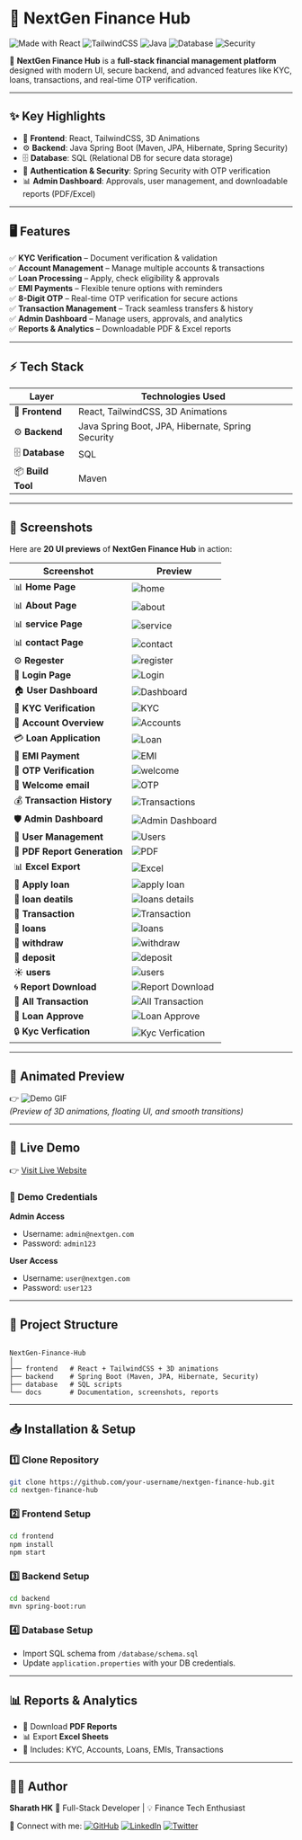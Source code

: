 
# 🌟 NextGen Finance Hub

![Made with React](https://img.shields.io/badge/Frontend-React-blue?logo=react)
![TailwindCSS](https://img.shields.io/badge/Styling-TailwindCSS-38bdf8?logo=tailwindcss)
![Java](https://img.shields.io/badge/Backend-Java%20Spring%20Boot-orange?logo=java)
![Database](https://img.shields.io/badge/Database-SQL-green?logo=mysql)
![Security](https://img.shields.io/badge/Security-Spring%20Security-critical?logo=springsecurity)

🚀 **NextGen Finance Hub** is a **full-stack financial management platform** designed with modern UI, secure backend, and advanced features like KYC, loans, transactions, and real-time OTP verification.

---

## ✨ Key Highlights

- 🎨 **Frontend**: React, TailwindCSS, 3D Animations  
- ⚙️ **Backend**: Java Spring Boot (Maven, JPA, Hibernate, Spring Security)  
- 🗄️ **Database**: SQL (Relational DB for secure data storage)  
- 🔑 **Authentication & Security**: Spring Security with OTP verification  
- 📊 **Admin Dashboard**: Approvals, user management, and downloadable reports (PDF/Excel)  

---

## 🖥️ Features

✅ **KYC Verification** – Document verification & validation  
✅ **Account Management** – Manage multiple accounts & transactions  
✅ **Loan Processing** – Apply, check eligibility & approvals  
✅ **EMI Payments** – Flexible tenure options with reminders  
✅ **8-Digit OTP** – Real-time OTP verification for secure actions  
✅ **Transaction Management** – Track seamless transfers & history  
✅ **Admin Dashboard** – Manage users, approvals, and analytics  
✅ **Reports & Analytics** – Downloadable PDF & Excel reports  

---

## ⚡ Tech Stack

| Layer      | Technologies Used |
|------------|------------------|
| 🎨 **Frontend** | React, TailwindCSS, 3D Animations |
| ⚙️ **Backend** | Java Spring Boot, JPA, Hibernate, Spring Security |
| 🗄️ **Database** | SQL |
| 📦 **Build Tool** | Maven |

---

## 📸 Screenshots

Here are **20 UI previews** of **NextGen Finance Hub** in action:

| Screenshot | Preview |
|------------|---------|
| 📊  **Home Page** | ![home](https://github.com/Sharathhk122/bank-management-system-java-full-stact-project/blob/main/Screenshot%20(1).png) |
| 📊  **About Page** | ![about](https://github.com/Sharathhk122/bank-management-system-java-full-stact-project/blob/main/Screenshot%20(2).png) |
| 📊  **service Page** | ![service](https://github.com/Sharathhk122/bank-management-system-java-full-stact-project/blob/main/Screenshot%20(3).png) |
| 📊  **contact Page** | ![contact](https://github.com/Sharathhk122/bank-management-system-java-full-stact-project/blob/main/Screenshot%20(4).png) |
| ⚙️ **Regester** | ![register](https://github.com/Sharathhk122/bank-management-system-java-full-stact-project/blob/main/Screenshot%20(6).png) |
| 🔐 **Login Page** | ![Login](https://github.com/Sharathhk122/bank-management-system-java-full-stact-project/blob/main/Screenshot%20(5).png) |
| 🏠 **User Dashboard** | ![Dashboard](https://github.com/Sharathhk122/bank-management-system-java-full-stact-project/blob/main/Screenshot%20(8).png) |
| 🪪 **KYC Verification** | ![KYC](https://github.com/Sharathhk122/bank-management-system-java-full-stact-project/blob/main/Screenshot%20(9).png) |
| 🏦 **Account Overview** | ![Accounts](https://github.com/Sharathhk122/bank-management-system-java-full-stact-project/blob/main/Screenshot%20(24).png) |
| 💳 **Loan Application** | ![Loan](https://github.com/Sharathhk122/bank-management-system-java-full-stact-project/blob/main/Screenshot%20(13).png) |
| 📅 **EMI Payment** | ![EMI](https://github.com/Sharathhk122/bank-management-system-java-full-stact-project/blob/main/Screenshot%20(22).png) |
| 🔑 **OTP Verification** | ![welcome](https://github.com/Sharathhk122/bank-management-system-java-full-stact-project/blob/main/otp.jpg) |
| 🔑 **Welcome email** | ![OTP](https://github.com/Sharathhk122/bank-management-system-java-full-stact-project/blob/main/welocme.jpg) |
| 💰 **Transaction History** | ![Transactions](https://github.com/Sharathhk122/bank-management-system-java-full-stact-project/blob/main/Screenshot%20(1).png) |
| 🛡️ **Admin Dashboard** | ![Admin Dashboard](https://github.com/Sharathhk122/bank-management-system-java-full-stact-project/blob/main/Screenshot%20(16).png) |
| 👥 **User Management** | ![Users](https://github.com/Sharathhk122/bank-management-system-java-full-stact-project/blob/main/Screenshot%20(8).png) |
| 📑 **PDF Report Generation** | ![PDF](https://github.com/Sharathhk122/bank-management-system-java-full-stact-project/blob/main/Screenshot%20(28).png) |
| 📊 **Excel Export** | ![Excel](https://github.com/Sharathhk122/bank-management-system-java-full-stact-project/blob/main/Screenshot%20(29).png) |
| 🔔 **Apply loan** | ![apply loan](https://github.com/Sharathhk122/bank-management-system-java-full-stact-project/blob/main/Screenshot%20(13).png) |
| 🌙 **loan deatils** | ![loans details](https://github.com/Sharathhk122/bank-management-system-java-full-stact-project/blob/main/Screenshot%20(12).png) |
| 🔔 **Transaction** | ![Transaction](https://github.com/Sharathhk122/bank-management-system-java-full-stact-project/blob/main/Screenshot%20(15).png) |
| 🌙 **loans** | ![loans](https://github.com/Sharathhk122/bank-management-system-java-full-stact-project/blob/main/Screenshot%20(11).png) |
| 🔔 **withdraw** | ![withdraw](https://github.com/Sharathhk122/bank-management-system-java-full-stact-project/blob/main/Screenshot%20(27).png) |
| 🌙 **deposit** | ![deposit](https://github.com/Sharathhk122/bank-management-system-java-full-stact-project/blob/main/Screenshot%20(26).png) |
| ☀️ **users** | ![users](https://github.com/Sharathhk122/bank-management-system-java-full-stact-project/blob/main/Screenshot%20(17).png) |
| 🌀 **Report Download** | ![Report Download](https://github.com/Sharathhk122/bank-management-system-java-full-stact-project/blob/main/Screenshot%20(18).png) |
| 🚀 **All Transaction** | ![All Transaction](https://github.com/Sharathhk122/bank-management-system-java-full-stact-project/blob/main/Screenshot%20(19).png) |
| 📱 **Loan Approve** | ![Loan Approve](https://github.com/Sharathhk122/bank-management-system-java-full-stact-project/blob/main/Screenshot%20(20).png) |
| 🔒 **Kyc Verfication** | ![Kyc Verfication](https://github.com/Sharathhk122/bank-management-system-java-full-stact-project/blob/main/Screenshot%20(21).png) |

---

## 🎥 Animated Preview

👉 ![Demo GIF](docs/screenshots/nextgen-demo.gif)  
*(Preview of 3D animations, floating UI, and smooth transitions)*  

---

## 🚀 Live Demo

👉 [Visit Live Website](https://nextgen-finance-hub.onrender.com/)  

### 🔑 Demo Credentials

**Admin Access**  
- Username: `admin@nextgen.com`  
- Password: `admin123`  

**User Access**  
- Username: `user@nextgen.com`  
- Password: `user123`  

---

## 📂 Project Structure

```

NextGen-Finance-Hub
│
├── frontend   # React + TailwindCSS + 3D animations
├── backend    # Spring Boot (Maven, JPA, Hibernate, Security)
├── database   # SQL scripts
└── docs       # Documentation, screenshots, reports

````

---

## 📥 Installation & Setup

### 1️⃣ Clone Repository
```bash
git clone https://github.com/your-username/nextgen-finance-hub.git
cd nextgen-finance-hub
````

### 2️⃣ Frontend Setup

```bash
cd frontend
npm install
npm start
```

### 3️⃣ Backend Setup

```bash
cd backend
mvn spring-boot:run
```

### 4️⃣ Database Setup

* Import SQL schema from `/database/schema.sql`
* Update `application.properties` with your DB credentials.

---

## 📊 Reports & Analytics

* 📄 Download **PDF Reports**
* 📊 Export **Excel Sheets**
* 📌 Includes: KYC, Accounts, Loans, EMIs, Transactions

---

## 👨‍💻 Author

**Sharath HK**
💼 Full-Stack Developer | 💡 Finance Tech Enthusiast

🔗 Connect with me:
[![GitHub](https://img.shields.io/badge/GitHub-000?logo=github)](https://github.com/sharathhk122)
[![LinkedIn](https://img.shields.io/badge/LinkedIn-0e76a8?logo=linkedin)](https://linkedin.com/in/your-profile)
[![Twitter](https://img.shields.io/badge/Twitter-1DA1F2?logo=twitter)](https://twitter.com/your-handle)
